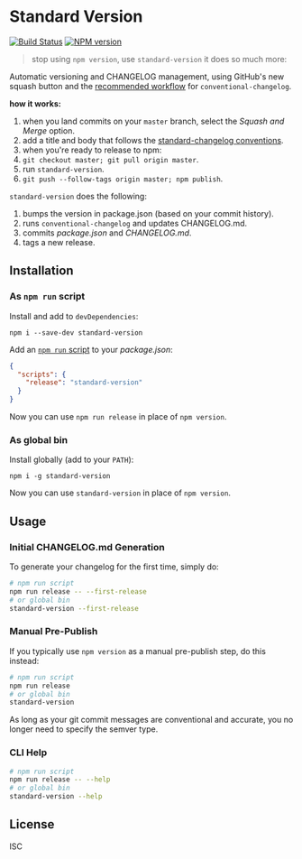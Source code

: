 # Standard Version

[![Build Status](https://travis-ci.org/conventional-changelog/standard-version.svg)](https://travis-ci.org/conventional-changelog/standard-version)
[![NPM version](https://img.shields.io/npm/v/standard-version.svg)](https://www.npmjs.com/package/standard-version)

> stop using `npm version`, use `standard-version` it does so much more:

Automatic versioning and CHANGELOG management, using GitHub's new squash button and
the [recommended workflow](https://github.com/conventional-changelog/conventional-changelog-cli#recommended-workflow) for `conventional-changelog`.

**how it works:**

1. when you land commits on your `master` branch, select the _Squash and Merge_ option.
2. add a title and body that follows the [standard-changelog conventions](https://github.com/conventional-changelog/conventional-changelog-angular/blob/master/convention.md).
3. when you're ready to release to npm:
  1. `git checkout master; git pull origin master`.
  2. run `standard-version`.
  3. `git push --follow-tags origin master; npm publish`.

`standard-version` does the following:

1. bumps the version in package.json (based on your commit history).
2. runs `conventional-changelog` and updates CHANGELOG.md.
3. commits _package.json_ and _CHANGELOG.md_.
4. tags a new release.

## Installation

### As `npm run` script

Install and add to `devDependencies`:

```
npm i --save-dev standard-version
```

Add an [`npm run` script](https://docs.npmjs.com/cli/run-script) to your _package.json_:

```json
{
  "scripts": {
    "release": "standard-version"
  }
}
```

Now you can use `npm run release` in place of `npm version`.

### As global bin

Install globally (add to your `PATH`):

```
npm i -g standard-version
```

Now you can use `standard-version` in place of `npm version`.

## Usage

### Initial CHANGELOG.md Generation

To generate your changelog for the first time, simply do:

```sh
# npm run script
npm run release -- --first-release
# or global bin
standard-version --first-release
```

### Manual Pre-Publish

If you typically use `npm version` as a manual pre-publish step, do this instead:

```sh
# npm run script
npm run release
# or global bin
standard-version
```

As long as your git commit messages are conventional and accurate, you no longer need to specify the semver type.

### CLI Help

```sh
# npm run script
npm run release -- --help
# or global bin
standard-version --help
```

## License

ISC
